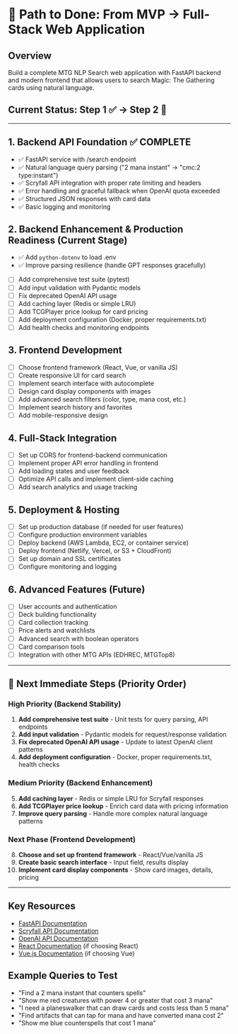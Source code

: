 # 🚀 Path to Done: From MVP → Full-Stack Web Application

## Overview
Build a complete MTG NLP Search web application with FastAPI backend and modern frontend that allows users to search Magic: The Gathering cards using natural language.

## Current Status: Step 1 ✅ → Step 2 🚧

---

## 1. Backend API Foundation ✅ COMPLETE
- ✅ FastAPI service with /search endpoint
- ✅ Natural language query parsing ("2 mana instant" → "cmc:2 type:instant")
- ✅ Scryfall API integration with proper rate limiting and headers
- ✅ Error handling and graceful fallback when OpenAI quota exceeded
- ✅ Structured JSON responses with card data
- ✅ Basic logging and monitoring

## 2. Backend Enhancement & Production Readiness (Current Stage)
- ✅ Add `python-dotenv` to load .env
- ✅ Improve parsing resilience (handle GPT responses gracefully)
- [ ] Add comprehensive test suite (pytest)
- [ ] Add input validation with Pydantic models
- [ ] Fix deprecated OpenAI API usage
- [ ] Add caching layer (Redis or simple LRU)
- [ ] Add TCGPlayer price lookup for card pricing
- [ ] Add deployment configuration (Docker, proper requirements.txt)
- [ ] Add health checks and monitoring endpoints

## 3. Frontend Development
- [ ] Choose frontend framework (React, Vue, or vanilla JS)
- [ ] Create responsive UI for card search
- [ ] Implement search interface with autocomplete
- [ ] Design card display components with images
- [ ] Add advanced search filters (color, type, mana cost, etc.)
- [ ] Implement search history and favorites
- [ ] Add mobile-responsive design

## 4. Full-Stack Integration
- [ ] Set up CORS for frontend-backend communication
- [ ] Implement proper API error handling in frontend
- [ ] Add loading states and user feedback
- [ ] Optimize API calls and implement client-side caching
- [ ] Add search analytics and usage tracking

## 5. Deployment & Hosting
- [ ] Set up production database (if needed for user features)
- [ ] Configure production environment variables
- [ ] Deploy backend (AWS Lambda, EC2, or container service)
- [ ] Deploy frontend (Netlify, Vercel, or S3 + CloudFront)
- [ ] Set up domain and SSL certificates
- [ ] Configure monitoring and logging

## 6. Advanced Features (Future)
- [ ] User accounts and authentication
- [ ] Deck building functionality
- [ ] Card collection tracking
- [ ] Price alerts and watchlists
- [ ] Advanced search with boolean operators
- [ ] Card comparison tools
- [ ] Integration with other MTG APIs (EDHREC, MTGTop8)

---

## 🎯 Next Immediate Steps (Priority Order)

### High Priority (Backend Stability)
1. **Add comprehensive test suite** - Unit tests for query parsing, API endpoints
2. **Add input validation** - Pydantic models for request/response validation  
3. **Fix deprecated OpenAI API usage** - Update to latest OpenAI client patterns
4. **Add deployment configuration** - Docker, proper requirements.txt, health checks

### Medium Priority (Backend Enhancement)
5. **Add caching layer** - Redis or simple LRU for Scryfall responses
6. **Add TCGPlayer price lookup** - Enrich card data with pricing information
7. **Improve query parsing** - Handle more complex natural language patterns

### Next Phase (Frontend Development)
8. **Choose and set up frontend framework** - React/Vue/vanilla JS
9. **Create basic search interface** - Input field, results display
10. **Implement card display components** - Show card images, details, pricing

---

## Key Resources
- [FastAPI Documentation](https://fastapi.tiangolo.com/)
- [Scryfall API Documentation](https://scryfall.com/docs/api)
- [OpenAI API Documentation](https://platform.openai.com/docs/api-reference)
- [React Documentation](https://react.dev/) (if choosing React)
- [Vue.js Documentation](https://vuejs.org/) (if choosing Vue)

## Example Queries to Test
- "Find a 2 mana instant that counters spells"
- "Show me red creatures with power 4 or greater that cost 3 mana"
- "I need a planeswalker that can draw cards and costs less than 5 mana"
- "Find artifacts that can tap for mana and have converted mana cost 2"
- "Show me blue counterspells that cost 1 mana"

